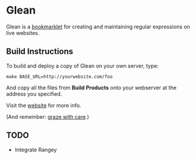 Glean
=====

Glean is a [bookmarklet](https://en.wikipedia.org/wiki/Bookmarklet) for creating and maintaining regular expressions on live websites.

Build Instructions
------------------

To build and deploy a copy of Glean on your own server, type:

    make BASE_URL=http://yourwebsite.com/foo

And copy all the files from **Build Products** onto your webserver at the address you specified.

Visit the [website](http://miscellaneousprojects.com/glean) for more info.

(And remember: [graze with care](http://www.theonion.com/articles/huffington-post-employee-sucked-into-aggregation-t,27244/).)

TODO
----
- Integrate Rangey

